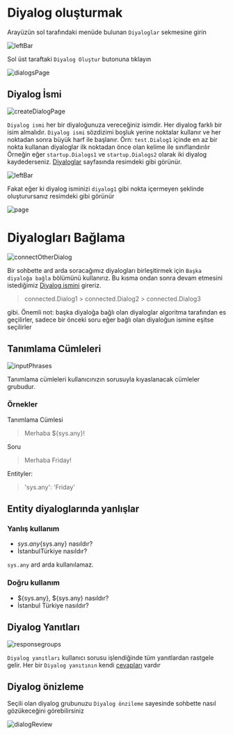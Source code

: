 # Diyalog oluşturmak

Arayüzün sol tarafındaki menüde bulunan `Diyaloglar` sekmesine girin

![leftBar](./src/content6.png)

Sol üst taraftaki `Diyalog Oluştur` butonuna tıklayın

![dialogsPage](./src/content7.png)


## Diyalog İsmi

![createDialogPage](./src/content8.png)

`Diyalog ismi` her bir diyaloğunuza vereceğiniz isimdir. Her diyalog farklı bir isim almalıdır. `Diyalog ismi` sözdizimi boşluk yerine noktalar kullanır ve her noktadan sonra büyük harf ile başlanır. Örn: `test.Dialog1` içinde en az bir nokta kullanan diyaloglar ilk noktadan önce olan kelime ile sınıflandırılır Örneğin eğer `startup.Dialogs1` ve `startup.Dialogs2` olarak iki diyalog kaydederseniz. [Diyaloglar](./dialogs) sayfasında resimdeki gibi görünür.

![leftBar](./src/content11.png)

Fakat eğer ki diyalog isminizi `diyalog1` gibi nokta içermeyen şeklinde oluşturursanız resimdeki gibi görünür

![page](./src/content12.png)

# Diyalogları Bağlama

![connectOtherDialog](./src/content9.png)

Bir sohbette ard arda soracağımız diyalogları birleşitirmek için `Başka diyaloğa bağla` bölümünü kullanırız. Bu kısma ondan sonra devam etmesini istediğimiz [Diyalog ismini](#diyalog-İsmi) gireriz.

> connected.Dialog1 > connected.Dialog2 > connected.Dialog3

gibi. Önemli not: başka diyaloğa bağlı olan diyaloglar algoritma tarafından es geçilirler, sadece bir önceki soru eğer bağlı olan diyaloğun ismine eşitse seçilirler

## Tanımlama Cümleleri

![inputPhrases](./src/content10.png)

Tanımlama cümleleri kullanıcınızın sorusuyla kıyaslanacak cümleler grubudur.

### Örnekler

Tanımlama Cümlesi
> Merhaba ${sys.any}!

Soru
> Merhaba Friday!

Entityler: 

> 'sys.any': 'Friday'

## Entity diyaloglarında yanlışlar

### Yanlış kullanım

 - ${sys.any}${sys.any} nasıldır?
 - İstanbulTürkiye nasıldır?

`sys.any` ard arda kullanılamaz.

### Doğru kullanım

 - ${sys.any}, ${sys.any} nasıldır?
 - İstanbul Türkiye nasıldır?

## Diyalog Yanıtları

![responsegroups](./src/content13.png)

`Diyalog yanıtları` kullanıcı sorusu işlendiğinde tüm yanıtlardan rastgele gelir. Her bir `Diyalog yanıtının` kendi [cevapları](./responses.md) vardır

## Diyalog önizleme

Seçili olan diyalog grubunuzu `Diyalog önzileme` sayesinde sohbette nasıl gözükeceğini görebilirsiniz

![dialogReview](./src/content14.gif)
